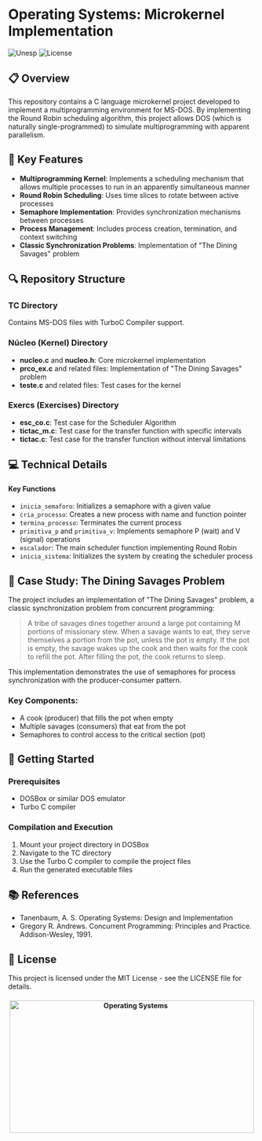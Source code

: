 # Operating Systems: Microkernel Implementation

![Unesp](https://img.shields.io/badge/BCC-UNESP-Bauru.svg)
![License](https://img.shields.io/badge/Code%20License-MIT-blue.svg)

## 📋 Overview

This repository contains a C language microkernel project developed to implement a multiprogramming environment for MS-DOS. By implementing the Round Robin scheduling algorithm, this project allows DOS (which is naturally single-programmed) to simulate multiprogramming with apparent parallelism.

## 🌟 Key Features

- **Multiprogramming Kernel**: Implements a scheduling mechanism that allows multiple processes to run in an apparently simultaneous manner
- **Round Robin Scheduling**: Uses time slices to rotate between active processes
- **Semaphore Implementation**: Provides synchronization mechanisms between processes
- **Process Management**: Includes process creation, termination, and context switching
- **Classic Synchronization Problems**: Implementation of "The Dining Savages" problem

## 🔍 Repository Structure

### TC Directory

Contains MS-DOS files with TurboC Compiler support.

### Núcleo (Kernel) Directory

- **nucleo.c** and **nucleo.h**: Core microkernel implementation
- **prco_ex.c** and related files: Implementation of "The Dining Savages" problem
- **teste.c** and related files: Test cases for the kernel

### Exercs (Exercises) Directory

- **esc_co.c**: Test case for the Scheduler Algorithm
- **tictac_m.c**: Test case for the transfer function with specific intervals
- **tictac.c**: Test case for the transfer function without interval limitations

## 💻 Technical Details

#### Key Functions

- `inicia_semaforo`: Initializes a semaphore with a given value
- `cria_processo`: Creates a new process with name and function pointer
- `termina_processo`: Terminates the current process
- `primitiva_p` and `primitiva_v`: Implements semaphore P (wait) and V (signal) operations
- `escalador`: The main scheduler function implementing Round Robin
- `inicia_sistema`: Initializes the system by creating the scheduler process

## 🔬 Case Study: The Dining Savages Problem

The project includes an implementation of "The Dining Savages" problem, a classic synchronization problem from concurrent programming:

> A tribe of savages dines together around a large pot containing M portions of missionary stew. When a savage wants to eat, they serve themselves a portion from the pot, unless the pot is empty. If the pot is empty, the savage wakes up the cook and then waits for the cook to refill the pot. After filling the pot, the cook returns to sleep.

This implementation demonstrates the use of semaphores for process synchronization with the producer-consumer pattern.

### Key Components:

- A cook (producer) that fills the pot when empty
- Multiple savages (consumers) that eat from the pot
- Semaphores to control access to the critical section (pot)

## 🚀 Getting Started

### Prerequisites

- DOSBox or similar DOS emulator
- Turbo C compiler

### Compilation and Execution

1. Mount your project directory in DOSBox
2. Navigate to the TC directory
3. Use the Turbo C compiler to compile the project files
4. Run the generated executable files

## 📚 References

- Tanenbaum, A. S. Operating Systems: Design and Implementation
- Gregory R. Andrews. Concurrent Programming: Principles and Practice. Addison-Wesley, 1991.

## 📄 License

This project is licensed under the MIT License - see the LICENSE file for details.

<h4 align="center" style="display:flex; flex-direction: row; justify-content: center; align-items: center">

<img src="https://socialify.git.ci/luisbernardinello/operating-systems/image?description=1&font=Rokkitt&language=1&name=1&owner=1&pattern=Floating%20Cogs&theme=Auto" alt="Operating Systems" width="498" height="270" />

</h4>
